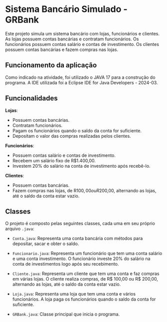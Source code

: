 # Sistema Bancário Simulado - GRBank

Este projeto simula um sistema bancário com lojas, funcionários e clientes. As lojas possuem contas bancárias e contratam funcionários. Os funcionários possuem contas salário e contas de investimento. Os clientes possuem contas bancárias e fazem compras nas lojas.

## Funcionamento da aplicação

Como indicado na atividade, foi utilizado o JAVA 17 para a construção do programa. A IDE utilizada foi a Eclipse IDE for Java Developers - 2024-03.

## Funcionalidades

**Lojas**:
 - Possuem contas bancárias.
 - Contratam funcionários.
 - Pagam os funcionários quando o saldo da conta for suficiente.
 - Depositam o valor das compras realizadas pelos clientes.
   
**Funcionários**:
 - Possuem contas salário e contas de investimento.
 - Recebem um salário fixo de R$1.400,00.
 - Investem 20% do salário na conta de investimento após recebê-lo.
  
**Clientes**:
 - Possuem contas bancárias.
 - Fazem compras nas lojas, de R$100,00 ou R$200,00, alternando as lojas, até o saldo da conta estar vazio.

## Classes

O projeto é composto pelas seguintes classes, cada uma em seu próprio arquivo `.java`:

- `Conta.java`: Representa uma conta bancária com métodos para depositar, sacar e obter o saldo.

- `Funcionario.java`: Representa um funcionário que tem uma conta salário e uma conta investimento. O funcionário investe 20% do salário na conta de investimentos logo após seu recebimento.

- `Cliente.java`: Representa um cliente que tem uma conta e faz compras em várias lojas. O cliente realiza compras, de R$ 100,00 ou R$ 200,00, alternando as lojas, até o saldo da conta estar vazio.

- `Loja.java`: Representa uma loja que tem uma conta e vários funcionários. A loja paga os funcionários quando o saldo da conta for suficiente.

- `GRBank.java`: Classe principal que inicia o programa.

